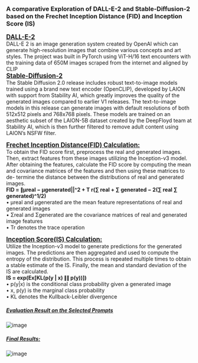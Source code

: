 <H3><b>A comparative Exploration of DALL-E-2 and Stable-Diffusion-2 based on the Frechet Inception Distance (FID) and Inception Score (IS)</b></H3>
<Big><b><u>DALL-E-2</u></b></Big><br>
DALL-E 2 is an image generation system created by OpenAI which can
generate high-resolution images that combine various concepts and art styles.
The project was built in PyTorch using ViT-H/16 text encounters with the
training data of 650M images scraped from the internet and aligned by
CLIP<br>
<Big><b><u>Stable-Diffusion-2</u></b></Big><br>
The Stable Diffusion 2.0 release includes robust text-to-image models trained using a brand new text encoder (OpenCLIP), developed by LAION with support from Stability AI, which greatly improves the quality of the generated images compared to earlier V1 releases. The text-to-image models in this release can generate images with default resolutions of both 512x512 pixels and 768x768 pixels. These models are trained on an aesthetic subset of the LAION-5B dataset created by the DeepFloyd team at Stability AI, which is then further filtered to remove adult content using LAION’s NSFW filter.<br>

<Big><b><u>Frechet Inception Distance(FID) Calculation:</u></b></Big><br>
To obtain the FID score first, preprocess the real and generated images.
Then, extract features from these images utilizing the Inception-v3 model.
After obtaining the features, calculate the FID score by computing the mean
and covariance matrices of the features and then using these matrices to de-
termine the distance between the distributions of real and generated images.<br>
<b>FID = ∥μreal − μgenerated||^2 + T r(∑ real + ∑ generated − 2(∑ real ∑ generated)^1/2)</b>
<br>
 • μreal and μgenerated are the mean feature representations of real and
generated images<br>
 • Σreal and Σgenerated are the covariance matrices of real and generated image features<br>
 • Tr denotes the trace operation<br>

<Big><b><u>Inception Score(IS) Calculation:</u></b></Big><br>
Utilize the Inception-v3 model to generate predictions
for the generated images. The predictions are then aggregated and used to
compute the entropy of the distribution. This process is repeated multiple
times to obtain a stable estimate of the IS. Finally, the mean and standard
deviation of the IS are calculated.<br>
<b>IS = exp(Ex[KL(p(y | x) ∥∥ p(y))])</b> <br>
• p(y|x) is the conditional class probability given a generated image<br>
• x, p(y) is the marginal class probability<br>
• KL denotes the Kullback-Leibler divergence<br>

<h5><b><u>Evaluation Result on the Selected Prompts</u></b></h5>

![image](https://github.com/hilfa007/DALL-E2-vs-Stable-Diffusion2-Evaluation-FID-and-IS-/assets/88790993/d1d5d9d9-8ff1-4ac6-8caf-89c69024277a)

<h5><b><u>Final Results:</u></b></h5>

![image](https://github.com/hilfa007/DALL-E2-vs-Stable-Diffusion2-Evaluation-FID-and-IS-/assets/88790993/d3f0948d-de0b-410d-8136-839d7a173c7a)
